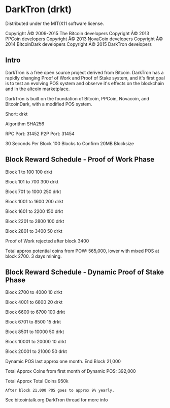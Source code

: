 DarkTron (drkt)
===================
Distributed under the MIT/X11 software license.

Copyright Â© 2009-2015 The Bitcoin developers
Copyright Â© 2013 PPCoin developers
Copyright Â© 2013 NovaCoin developers
Copyright Â© 2014 BitcoinDark developers
Copyright Â© 2015 DarkTron developers

Intro
-----
DarkTron is a free open source project derived from Bitcoin. DarkTron has a rapidly changing Proof of Work and Proof of Stake system, and it's first goal is to test an evolving POS system and observe it's effects on the blockchain and in the altcoin marketplace.

DarkTron is built on the foundation of Bitcoin, PPCoin, Novacoin, and BitcoinDark, with a modified POS system.

Short: drkt

Algorithm SHA256


RPC Port: 31452
P2P Port: 31454



30 Seconds Per Block
100 Blocks to Confirm
20MB Blocksize


Block Reward Schedule - Proof of Work Phase
-------------------------------------------
Block 1 to 100
    100 drkt 

Block 101 to 700
    300 drkt
	
Block 701 to 1000
	250 drkt

Block 1001 to 1600
	200 drkt

Block 1601 to 2200
	150 drkt

Block 2201 to 2800
	100 drkt

Block 2801 to 3400
	50 drkt

Proof of Work rejected after block 3400


Total approx potential coins from POW: 565,000, lower with mixed POS at block 2700. 3 days mining.
 





Block Reward Schedule - Dynamic Proof of Stake Phase
-------------------------------------------
Block 2700 to 4000
	10 drkt
	
Block 4001 to 6600
	20 drkt
	
Block 6600 to 6700
	100 drkt
	
Block 6701 to 8500
	15 drkt

Block 8501 to 10000
	50 drkt 

Block 10001 to 20000
	10 drkt

Block 20001 to 21000
	50 drkt


Dynamic POS last approx one month. End Block 21,000
	
Total Approx Coins from first month of Dynamic POS: 392,000

Total Approx Total Coins 950k

	After block 21,000 POS goes to approx 9% yearly.






See bitcointalk.org DarkTron thread for more info

